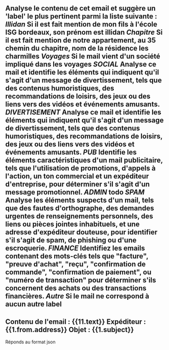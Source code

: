 Analyse le contenu de cet email et suggère un 'label' le plus pertinent parmi la liste suivante : 
*Illidan* Si il est fait mention de mon fils à l'école ISG bordeaux, son prénom est illidan
*Chapitre* Si il est fait mention de notre appartement, au 35 chemin du chapitre, nom de la résidence les charmilles
*Voyages* Si le mail vient d'un société impliqué dans les voyages
*SOCIAL* Analyse ce mail et identifie les éléments qui indiquent qu'il s'agit d'un message de divertissement, tels que des contenus humoristiques, des recommandations de loisirs, des jeux ou des liens vers des vidéos et événements amusants.
*DIVERTISEMENT* Analyse ce mail et identifie les éléments qui indiquent qu'il s'agit d'un message de divertissement, tels que des contenus humoristiques, des recommandations de loisirs, des jeux ou des liens vers des vidéos et événements amusants.
*PUB* Identifie les éléments caractéristiques d'un mail publicitaire, tels que l'utilisation de promotions, d'appels à l'action, un ton commercial et un expéditeur d'entreprise, pour déterminer s'il s'agit d'un message promotionnel.
*ADMIN* todo
*SPAM* Analyse les éléments suspects d'un mail, tels que des fautes d'orthographe, des demandes urgentes de renseignements personnels, des liens ou pièces jointes inhabituels, et une adresse d'expéditeur douteuse, pour identifier s'il s'agit de spam, de phishing ou d'une escroquerie.
*FINANCE* Identifiez les emails contenant des mots-clés tels que "facture", "preuve d'achat", "reçu", "confirmation de commande", "confirmation de paiement", ou "numéro de transaction" pour déterminer s'ils concernent des achats ou des transactions financières.
*Autre* Si le mail ne correspond à aucun autre label
---
Contenu de l'email : {{11.text}}
Expéditeur : {{1.from.address}}
Objet : {{1.subject}}
---
Réponds au format json